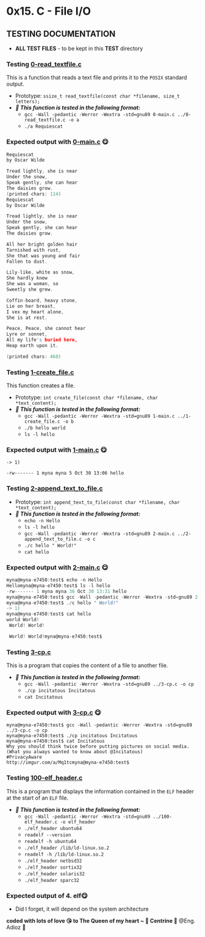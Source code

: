 # 0x15. C - File I/O

## TESTING DOCUMENTATION

* **ALL TEST FILES** - to be kept in this **TEST** directory

### Testing [0-read_textfile.c](../0-read_textfile.c)

This is a function that reads a text file and prints it to the ```POSIX``` standard output.

* Prototype: ```ssize_t read_textfile(const char *filename, size_t letters);```
* ***🧐 This function is tested in the following format:***
  * ```gcc -Wall -pedantic -Werror -Wextra -std=gnu89 0-main.c ../0-read_textfile.c -o a```
  * ```./a Requiescat```

### Expected output with [0-main.c](./0-main.c) 😋

```C
Requiescat
by Oscar Wilde

Tread lightly, she is near
Under the snow,
Speak gently, she can hear
The daisies grow.
(printed chars: 114)
Requiescat
by Oscar Wilde

Tread lightly, she is near
Under the snow,
Speak gently, she can hear
The daisies grow.

All her bright golden hair
Tarnished with rust,
She that was young and fair
Fallen to dust.

Lily-like, white as snow,
She hardly knew
She was a woman, so
Sweetly she grew.

Coffin-board, heavy stone,
Lie on her breast,
I vex my heart alone,
She is at rest.

Peace, Peace, she cannot hear
Lyre or sonnet,
All my life's buried here,
Heap earth upon it.

(printed chars: 468)
```

### Testing [1-create_file.c](../1-create_file.c)

This function creates a file.

* Prototype: ```int create_file(const char *filename, char *text_content);```
* ***🧐 This function is tested in the following format:***
  * ```gcc -Wall -pedantic -Werror -Wextra -std=gnu89 1-main.c ../1-create_file.c -o b```
  * ```./b hello world```
  * ```ls -l hello```

### Expected output with [1-main.c](./1-main.c) 😋

```B
-> 1)
```

```B
-rw------- 1 myna myna 5 Oct 30 13:06 hello
```

### Testing [2-append_text_to_file.c](../2-append_text_to_file.c)

* Prototype: ```int append_text_to_file(const char *filename, char *text_content);```
* ***🧐 This function is tested in the following format:***
  * ```echo -n Hello```
  * ```ls -l hello```
  * ```gcc -Wall -pedantic -Werror -Wextra -std=gnu89 2-main.c ../2-append_text_to_file.c -o c```
  * ```./c hello " World!"```
  * ```cat hello```

### Expected output with [2-main.c](./2-main.c) 😋

```C
myna@myna-e7450:test$ echo -n Hello
Hellomyna@myna-e7450:test$ ls -l hello
-rw------- 1 myna myna 36 Oct 30 13:31 hello
myna@myna-e7450:test$ gcc -Wall -pedantic -Werror -Wextra -std=gnu89 2-main.c ../2-append_text_to_file.c -o c
myna@myna-e7450:test$ ./c hello " World!"
-> 1)
myna@myna-e7450:test$ cat hello
world World!
 World! World!

 World! World!myna@myna-e7450:test$
```

### Testing [3-cp.c](../3-cp.c)

This is a program that copies the content of a file to another file.

* ***🧐 This function is tested in the following format:***
  * ```gcc -Wall -pedantic -Werror -Wextra -std=gnu89 ../3-cp.c -o cp```
  * ```./cp incitatous Incitatous```
  * ```cat Incitatous```

### Expected output with [3-cp.c](../3-cp.c) 😋

```B
myna@myna-e7450:test$ gcc -Wall -pedantic -Werror -Wextra -std=gnu89 ../3-cp.c -o cp
myna@myna-e7450:test$ ./cp incitatous Incitatous
myna@myna-e7450:test$ cat Incitatous
Why you should think twice before putting pictures on social media.
(What you always wanted to know about @Incitatous)
#PrivacyAware
http://imgur.com/a/Mq1tcmyna@myna-e7450:test$
```

### Testing [100-elf_header.c](../100-elf_header.c)

This is a program that displays the information contained in the ```ELF``` header at the start of an ```ELF``` file.

* ***🧐 This function is tested in the following format:***
  * ```gcc -Wall -pedantic -Werror -Wextra -std=gnu89 ../100-elf_header.c -o elf_header```
  * ```./elf_header ubuntu64```
  * ```readelf --version```
  * ```readelf -h ubuntu64```
  * ```./elf_header /lib/ld-linux.so.2```
  * ```readelf -h /lib/ld-linux.so.2```
  * ```./elf_header netbsd32```
  * ```./elf_header sortix32```
  * ```./elf_header solaris32```
  * ```./elf_header sparc32```

### Expected output of 4. elf😋

* Did I forget, it will depend on the system architecture

**coded with lots of love 😘 to The Queen of my heart ~ 🥰 Centrine 🥰**
@Eng. Adioz 👻

